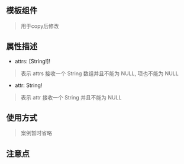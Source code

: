 ## 模板组件
> 用于copy后修改

## 属性描述
- attrs: [String!]! 
> 表示 attrs 接收一个 String 数组并且不能为 NULL, 项也不能为 NULL

- attr: String!
> 表示 attr 接收一个 String 并且不能为 NULL

## 使用方式
> 案例暂时省略

## 注意点
